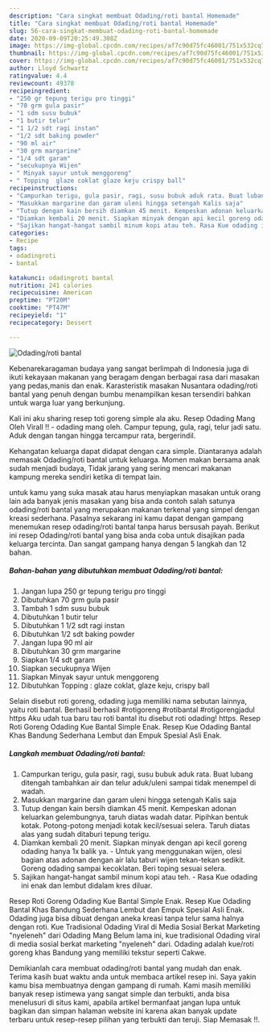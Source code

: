```yaml
---
description: "Cara singkat membuat Odading/roti bantal Homemade"
title: "Cara singkat membuat Odading/roti bantal Homemade"
slug: 56-cara-singkat-membuat-odading-roti-bantal-homemade
date: 2020-09-09T20:25:49.308Z
image: https://img-global.cpcdn.com/recipes/af7c90d75fc46001/751x532cq70/odadingroti-bantal-foto-resep-utama.jpg
thumbnail: https://img-global.cpcdn.com/recipes/af7c90d75fc46001/751x532cq70/odadingroti-bantal-foto-resep-utama.jpg
cover: https://img-global.cpcdn.com/recipes/af7c90d75fc46001/751x532cq70/odadingroti-bantal-foto-resep-utama.jpg
author: Lloyd Schwartz
ratingvalue: 4.4
reviewcount: 49378
recipeingredient:
- "250 gr tepung terigu pro tinggi"
- "70 grm gula pasir"
- "1 sdm susu bubuk"
- "1 butir telur"
- "1 1/2 sdt ragi instan"
- "1/2 sdt baking powder"
- "90 ml air"
- "30 grm margarine"
- "1/4 sdt garam"
- "secukupnya Wijen"
- " Minyak sayur untuk menggoreng"
- " Topping  glaze coklat glaze keju crispy ball"
recipeinstructions:
- "Campurkan terigu, gula pasir, ragi, susu bubuk aduk rata. Buat lubang ditengah tambahkan air dan telur aduk/uleni sampai tidak menempel di wadah."
- "Masukkan margarine dan garam uleni hingga setengah Kalis saja"
- "Tutup dengan kain bersih diamkan 45 menit. Kempeskan adonan keluarkan gelembungnya, taruh diatas wadah datar. Pipihkan bentuk kotak. Potong-potong menjadi kotak kecil/sesuai selera. Taruh diatas alas yang sudah ditaburi tepung terigu."
- "Diamkan kembali 20 menit. Siapkan minyak dengan api kecil goreng odading hanya 1x balik ya.  Untuk yang menggunakan wijen, olesi bagian atas adonan dengan air lalu taburi wijen tekan-tekan sedikit. Goreng odading sampai kecoklatan. Beri toping sesuai selera."
- "Sajikan hangat-hangat sambil minum kopi atau teh. Rasa Kue odading ini enak dan lembut didalam kres diluar."
categories:
- Recipe
tags:
- odadingroti
- bantal

katakunci: odadingroti bantal 
nutrition: 241 calories
recipecuisine: American
preptime: "PT20M"
cooktime: "PT47M"
recipeyield: "1"
recipecategory: Dessert

---
```



![Odading/roti bantal](https://img-global.cpcdn.com/recipes/af7c90d75fc46001/751x532cq70/odadingroti-bantal-foto-resep-utama.jpg)

Kebenarekaragaman budaya yang sangat berlimpah di Indonesia juga di ikuti kekayaan makanan yang beragam dengan berbagai rasa dari masakan yang pedas,manis dan enak. Karasteristik masakan Nusantara odading/roti bantal yang penuh dengan bumbu menampilkan kesan tersendiri bahkan untuk warga luar yang berkunjung.


Kali ini aku sharing resep toti goreng simple ala aku. Resep Odading Mang Oleh Virall !! - odading mang oleh. Campur tepung, gula, ragi, telur jadi satu. Aduk dengan tangan hingga tercampur rata, bergerindil.

Kehangatan keluarga dapat didapat dengan cara simple. Diantaranya adalah memasak Odading/roti bantal untuk keluarga. Momen makan bersama anak sudah menjadi budaya, Tidak jarang yang sering mencari makanan kampung mereka sendiri ketika di tempat lain.

untuk kamu yang suka masak atau harus menyiapkan masakan untuk orang lain ada banyak jenis masakan yang bisa anda contoh salah satunya odading/roti bantal yang merupakan makanan terkenal yang simpel dengan kreasi sederhana. Pasalnya sekarang ini kamu dapat dengan gampang menemukan resep odading/roti bantal tanpa harus bersusah payah.
Berikut ini resep Odading/roti bantal yang bisa anda coba untuk disajikan pada keluarga tercinta. Dan sangat gampang hanya dengan 5 langkah dan 12 bahan.


<!--inarticleads1-->

##### Bahan-bahan yang dibutuhkan membuat Odading/roti bantal:

1. Jangan lupa 250 gr tepung terigu pro tinggi
1. Dibutuhkan 70 grm gula pasir
1. Tambah 1 sdm susu bubuk
1. Dibutuhkan 1 butir telur
1. Dibutuhkan 1 1/2 sdt ragi instan
1. Dibutuhkan 1/2 sdt baking powder
1. Jangan lupa 90 ml air
1. Dibutuhkan 30 grm margarine
1. Siapkan 1/4 sdt garam
1. Siapkan secukupnya Wijen
1. Siapkan  Minyak sayur untuk menggoreng
1. Dibutuhkan  Topping : glaze coklat, glaze keju, crispy ball


Selain disebut roti goreng, odading juga memiliki nama sebutan lainnya, yaitu roti bantal. Berhasil berhasil #rotigoreng #rotibantal #rotigorengjadul https Aku udah tua baru tau roti bantal itu disebut roti odading! https. Resep Roti Goreng Odading Kue Bantal Simple Enak. Resep Kue Odading Bantal Khas Bandung Sederhana Lembut dan Empuk Spesial Asli Enak. 

<!--inarticleads2-->

##### Langkah membuat  Odading/roti bantal:

1. Campurkan terigu, gula pasir, ragi, susu bubuk aduk rata. Buat lubang ditengah tambahkan air dan telur aduk/uleni sampai tidak menempel di wadah.
1. Masukkan margarine dan garam uleni hingga setengah Kalis saja
1. Tutup dengan kain bersih diamkan 45 menit. Kempeskan adonan keluarkan gelembungnya, taruh diatas wadah datar. Pipihkan bentuk kotak. Potong-potong menjadi kotak kecil/sesuai selera. Taruh diatas alas yang sudah ditaburi tepung terigu.
1. Diamkan kembali 20 menit. Siapkan minyak dengan api kecil goreng odading hanya 1x balik ya.  - Untuk yang menggunakan wijen, olesi bagian atas adonan dengan air lalu taburi wijen tekan-tekan sedikit. Goreng odading sampai kecoklatan. Beri toping sesuai selera.
1. Sajikan hangat-hangat sambil minum kopi atau teh. - Rasa Kue odading ini enak dan lembut didalam kres diluar.


Resep Roti Goreng Odading Kue Bantal Simple Enak. Resep Kue Odading Bantal Khas Bandung Sederhana Lembut dan Empuk Spesial Asli Enak. Odading juga bisa dibuat dengan aneka kreasi tanpa telur sama halnya dengan roti. Kue Tradisional Odading Viral di Media Sosial Berkat Marketing &#34;nyeleneh&#34; dari Odading Mang Belum lama ini, kue tradisional Odading viral di media sosial berkat marketing &#34;nyeleneh&#34; dari. Odading adalah kue/roti goreng khas Bandung yang memiliki tekstur seperti Cakwe. 

Demikianlah cara membuat odading/roti bantal yang mudah dan enak. Terima kasih buat waktu anda untuk membaca artikel resep ini. Saya yakin kamu bisa membuatnya dengan gampang di rumah. Kami masih memiliki banyak resep istimewa yang sangat simple dan terbukti, anda bisa menelusuri di situs kami, apabila artikel bermanfaat jangan lupa untuk bagikan dan simpan halaman website ini karena akan banyak update terbaru untuk resep-resep pilihan yang terbukti dan teruji. Siap Memasak !!. 
